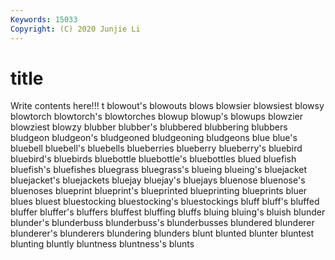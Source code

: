 ```yaml
---
Keywords: 15033
Copyright: (C) 2020 Junjie Li
---
```


# title

Write contents here!!!
t 
blowout's 
blowouts 
blows 
blowsier 
blowsiest 
blowsy
blowtorch 
blowtorch's 
blowtorches 
blowup 
blowup's 
blowups 
blowzier 
blowziest 
blowzy 
blubber
blubber's 
blubbered 
blubbering 
blubbers 
bludgeon 
bludgeon's 
bludgeoned 
bludgeoning 
bludgeons 
blue
blue's 
bluebell 
bluebell's 
bluebells 
blueberries 
blueberry 
blueberry's 
bluebird 
bluebird's 
bluebirds
bluebottle 
bluebottle's 
bluebottles 
blued 
bluefish 
bluefish's 
bluefishes 
bluegrass 
bluegrass's 
blueing
blueing's 
bluejacket 
bluejacket's 
bluejackets 
bluejay 
bluejay's 
bluejays 
bluenose 
bluenose's 
bluenoses
blueprint 
blueprint's 
blueprinted 
blueprinting 
blueprints 
bluer 
blues 
bluest 
bluestocking 
bluestocking's
bluestockings 
bluff 
bluff's 
bluffed 
bluffer 
bluffer's 
bluffers 
bluffest 
bluffing 
bluffs
bluing 
bluing's 
bluish 
blunder 
blunder's 
blunderbuss 
blunderbuss's 
blunderbusses 
blundered 
blunderer
blunderer's 
blunderers 
blundering 
blunders 
blunt 
blunted 
blunter 
bluntest 
blunting 
bluntly
bluntness 
bluntness's 
blunts 
